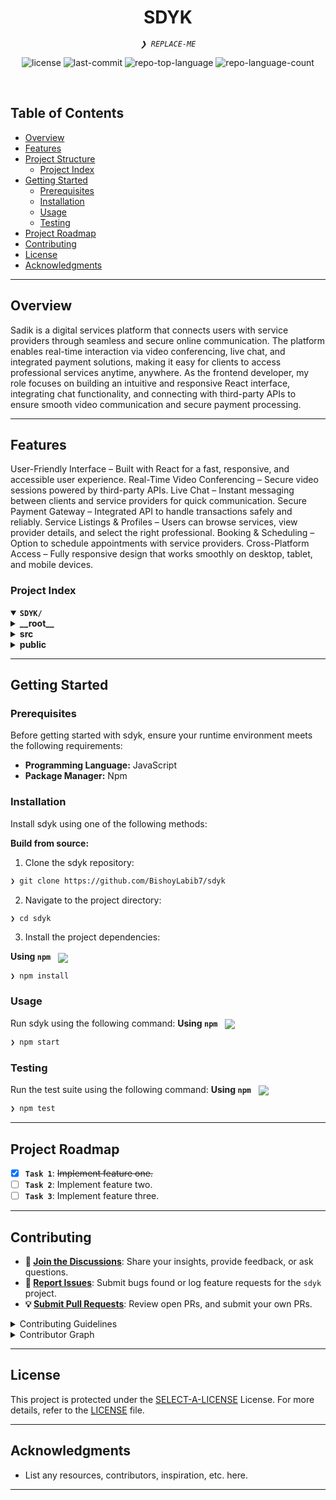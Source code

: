 <p align="center"><h1 align="center">SDYK</h1></p>
<p align="center">
	<em><code>❯ REPLACE-ME</code></em>
</p>
<p align="center">
	<img src="https://img.shields.io/github/license/BishoyLabib7/sdyk?style=default&logo=opensourceinitiative&logoColor=white&color=0080ff" alt="license">
	<img src="https://img.shields.io/github/last-commit/BishoyLabib7/sdyk?style=default&logo=git&logoColor=white&color=0080ff" alt="last-commit">
	<img src="https://img.shields.io/github/languages/top/BishoyLabib7/sdyk?style=default&color=0080ff" alt="repo-top-language">
	<img src="https://img.shields.io/github/languages/count/BishoyLabib7/sdyk?style=default&color=0080ff" alt="repo-language-count">
</p>
<p align="center"><!-- default option, no dependency badges. -->
</p>
<p align="center">
	<!-- default option, no dependency badges. -->
</p>
<br>

## Table of Contents

- [ Overview](#-overview)
- [ Features](#-features)
- [ Project Structure](#-project-structure)
  - [ Project Index](#-project-index)
- [ Getting Started](#-getting-started)
  - [ Prerequisites](#-prerequisites)
  - [ Installation](#-installation)
  - [ Usage](#-usage)
  - [ Testing](#-testing)
- [ Project Roadmap](#-project-roadmap)
- [ Contributing](#-contributing)
- [ License](#-license)
- [ Acknowledgments](#-acknowledgments)

---

## Overview

Sadik is a digital services platform that connects users with service providers through seamless and secure online communication. The platform enables real-time interaction via video conferencing, live chat, and integrated payment solutions, making it easy for clients to access professional services anytime, anywhere. As the frontend developer, my role focuses on building an intuitive and responsive React interface, integrating chat functionality, and connecting with third-party APIs to ensure smooth video communication and secure payment processing.

---

## Features

User-Friendly Interface – Built with React for a fast, responsive, and accessible user experience.
Real-Time Video Conferencing – Secure video sessions powered by third-party APIs.
Live Chat – Instant messaging between clients and service providers for quick communication.
Secure Payment Gateway – Integrated API to handle transactions safely and reliably.
Service Listings & Profiles – Users can browse services, view provider details, and select the right professional.
Booking & Scheduling – Option to schedule appointments with service providers.
Cross-Platform Access – Fully responsive design that works smoothly on desktop, tablet, and mobile devices.

### Project Index

<details open>
	<summary><b><code>SDYK/</code></b></summary>
	<details> <!-- __root__ Submodule -->
		<summary><b>__root__</b></summary>
		<blockquote>
			<table>
			<tr>
				<td><b><a href='https://github.com/BishoyLabib7/sdyk/blob/master/package-lock.json'>package-lock.json</a></b></td>
				<td><code>❯ REPLACE-ME</code></td>
			</tr>
			<tr>
				<td><b><a href='https://github.com/BishoyLabib7/sdyk/blob/master/vite.config.js'>vite.config.js</a></b></td>
				<td><code>❯ REPLACE-ME</code></td>
			</tr>
			<tr>
				<td><b><a href='https://github.com/BishoyLabib7/sdyk/blob/master/package.json'>package.json</a></b></td>
				<td><code>❯ REPLACE-ME</code></td>
			</tr>
			<tr>
				<td><b><a href='https://github.com/BishoyLabib7/sdyk/blob/master/index.html'>index.html</a></b></td>
				<td><code>❯ REPLACE-ME</code></td>
			</tr>
			<tr>
				<td><b><a href='https://github.com/BishoyLabib7/sdyk/blob/master/eslint.config.js'>eslint.config.js</a></b></td>
				<td><code>❯ REPLACE-ME</code></td>
			</tr>
			</table>
		</blockquote>
	</details>
	<details> <!-- src Submodule -->
		<summary><b>src</b></summary>
		<blockquote>
			<table>
			<tr>
				<td><b><a href='https://github.com/BishoyLabib7/sdyk/blob/master/src/App.jsx'>App.jsx</a></b></td>
				<td><code>❯ REPLACE-ME</code></td>
			</tr>
			<tr>
				<td><b><a href='https://github.com/BishoyLabib7/sdyk/blob/master/src/main.jsx'>main.jsx</a></b></td>
				<td><code>❯ REPLACE-ME</code></td>
			</tr>
			</table>
			<details>
				<summary><b>lib</b></summary>
				<blockquote>
					<table>
					<tr>
						<td><b><a href='https://github.com/BishoyLabib7/sdyk/blob/master/src/lib/axios.js'>axios.js</a></b></td>
						<td><code>❯ REPLACE-ME</code></td>
					</tr>
					<tr>
						<td><b><a href='https://github.com/BishoyLabib7/sdyk/blob/master/src/lib/api.js'>api.js</a></b></td>
						<td><code>❯ REPLACE-ME</code></td>
					</tr>
					<tr>
						<td><b><a href='https://github.com/BishoyLabib7/sdyk/blob/master/src/lib/utils.js'>utils.js</a></b></td>
						<td><code>❯ REPLACE-ME</code></td>
					</tr>
					</table>
				</blockquote>
			</details>
			<details>
				<summary><b>styles</b></summary>
				<blockquote>
					<table>
					<tr>
						<td><b><a href='https://github.com/BishoyLabib7/sdyk/blob/master/src/styles/index.css'>index.css</a></b></td>
						<td><code>❯ REPLACE-ME</code></td>
					</tr>
					</table>
				</blockquote>
			</details>
			<details>
				<summary><b>components</b></summary>
				<blockquote>
					<table>
					<tr>
						<td><b><a href='https://github.com/BishoyLabib7/sdyk/blob/master/src/components/NoNotificationsFound.jsx'>NoNotificationsFound.jsx</a></b></td>
						<td><code>❯ REPLACE-ME</code></td>
					</tr>
					<tr>
						<td><b><a href='https://github.com/BishoyLabib7/sdyk/blob/master/src/components/PageLoader.jsx'>PageLoader.jsx</a></b></td>
						<td><code>❯ REPLACE-ME</code></td>
					</tr>
					<tr>
						<td><b><a href='https://github.com/BishoyLabib7/sdyk/blob/master/src/components/Navbar.jsx'>Navbar.jsx</a></b></td>
						<td><code>❯ REPLACE-ME</code></td>
					</tr>
					<tr>
						<td><b><a href='https://github.com/BishoyLabib7/sdyk/blob/master/src/components/Dropdown.jsx'>Dropdown.jsx</a></b></td>
						<td><code>❯ REPLACE-ME</code></td>
					</tr>
					<tr>
						<td><b><a href='https://github.com/BishoyLabib7/sdyk/blob/master/src/components/Layout.jsx'>Layout.jsx</a></b></td>
						<td><code>❯ REPLACE-ME</code></td>
					</tr>
					<tr>
						<td><b><a href='https://github.com/BishoyLabib7/sdyk/blob/master/src/components/Button.jsx'>Button.jsx</a></b></td>
						<td><code>❯ REPLACE-ME</code></td>
					</tr>
					<tr>
						<td><b><a href='https://github.com/BishoyLabib7/sdyk/blob/master/src/components/Arrows.jsx'>Arrows.jsx</a></b></td>
						<td><code>❯ REPLACE-ME</code></td>
					</tr>
					<tr>
						<td><b><a href='https://github.com/BishoyLabib7/sdyk/blob/master/src/components/AppLayout.jsx'>AppLayout.jsx</a></b></td>
						<td><code>❯ REPLACE-ME</code></td>
					</tr>
					<tr>
						<td><b><a href='https://github.com/BishoyLabib7/sdyk/blob/master/src/components/ThemeSelector.jsx'>ThemeSelector.jsx</a></b></td>
						<td><code>❯ REPLACE-ME</code></td>
					</tr>
					<tr>
						<td><b><a href='https://github.com/BishoyLabib7/sdyk/blob/master/src/components/Footer.jsx'>Footer.jsx</a></b></td>
						<td><code>❯ REPLACE-ME</code></td>
					</tr>
					<tr>
						<td><b><a href='https://github.com/BishoyLabib7/sdyk/blob/master/src/components/CallButton.jsx'>CallButton.jsx</a></b></td>
						<td><code>❯ REPLACE-ME</code></td>
					</tr>
					<tr>
						<td><b><a href='https://github.com/BishoyLabib7/sdyk/blob/master/src/components/NoFriendsFound.jsx'>NoFriendsFound.jsx</a></b></td>
						<td><code>❯ REPLACE-ME</code></td>
					</tr>
					<tr>
						<td><b><a href='https://github.com/BishoyLabib7/sdyk/blob/master/src/components/Sidebar.jsx'>Sidebar.jsx</a></b></td>
						<td><code>❯ REPLACE-ME</code></td>
					</tr>
					<tr>
						<td><b><a href='https://github.com/BishoyLabib7/sdyk/blob/master/src/components/ExpertCard.jsx'>ExpertCard.jsx</a></b></td>
						<td><code>❯ REPLACE-ME</code></td>
					</tr>
					<tr>
						<td><b><a href='https://github.com/BishoyLabib7/sdyk/blob/master/src/components/MobileSidebar.jsx'>MobileSidebar.jsx</a></b></td>
						<td><code>❯ REPLACE-ME</code></td>
					</tr>
					<tr>
						<td><b><a href='https://github.com/BishoyLabib7/sdyk/blob/master/src/components/FriendCard.jsx'>FriendCard.jsx</a></b></td>
						<td><code>❯ REPLACE-ME</code></td>
					</tr>
					<tr>
						<td><b><a href='https://github.com/BishoyLabib7/sdyk/blob/master/src/components/NoData.jsx'>NoData.jsx</a></b></td>
						<td><code>❯ REPLACE-ME</code></td>
					</tr>
					<tr>
						<td><b><a href='https://github.com/BishoyLabib7/sdyk/blob/master/src/components/HomeNavbar.jsx'>HomeNavbar.jsx</a></b></td>
						<td><code>❯ REPLACE-ME</code></td>
					</tr>
					<tr>
						<td><b><a href='https://github.com/BishoyLabib7/sdyk/blob/master/src/components/PersonalCard.jsx'>PersonalCard.jsx</a></b></td>
						<td><code>❯ REPLACE-ME</code></td>
					</tr>
					<tr>
						<td><b><a href='https://github.com/BishoyLabib7/sdyk/blob/master/src/components/Card.jsx'>Card.jsx</a></b></td>
						<td><code>❯ REPLACE-ME</code></td>
					</tr>
					<tr>
						<td><b><a href='https://github.com/BishoyLabib7/sdyk/blob/master/src/components/ChatLoader.jsx'>ChatLoader.jsx</a></b></td>
						<td><code>❯ REPLACE-ME</code></td>
					</tr>
					<tr>
						<td><b><a href='https://github.com/BishoyLabib7/sdyk/blob/master/src/components/Stars.jsx'>Stars.jsx</a></b></td>
						<td><code>❯ REPLACE-ME</code></td>
					</tr>
					</table>
				</blockquote>
			</details>
			<details>
				<summary><b>hooks</b></summary>
				<blockquote>
					<table>
					<tr>
						<td><b><a href='https://github.com/BishoyLabib7/sdyk/blob/master/src/hooks/useAuthUser.js'>useAuthUser.js</a></b></td>
						<td><code>❯ REPLACE-ME</code></td>
					</tr>
					<tr>
						<td><b><a href='https://github.com/BishoyLabib7/sdyk/blob/master/src/hooks/useUserFriendRequests.js'>useUserFriendRequests.js</a></b></td>
						<td><code>❯ REPLACE-ME</code></td>
					</tr>
					<tr>
						<td><b><a href='https://github.com/BishoyLabib7/sdyk/blob/master/src/hooks/useAcceptFriendRequest.js'>useAcceptFriendRequest.js</a></b></td>
						<td><code>❯ REPLACE-ME</code></td>
					</tr>
					<tr>
						<td><b><a href='https://github.com/BishoyLabib7/sdyk/blob/master/src/hooks/useSendRequest.js'>useSendRequest.js</a></b></td>
						<td><code>❯ REPLACE-ME</code></td>
					</tr>
					<tr>
						<td><b><a href='https://github.com/BishoyLabib7/sdyk/blob/master/src/hooks/useLogin.js'>useLogin.js</a></b></td>
						<td><code>❯ REPLACE-ME</code></td>
					</tr>
					<tr>
						<td><b><a href='https://github.com/BishoyLabib7/sdyk/blob/master/src/hooks/useLogout.js'>useLogout.js</a></b></td>
						<td><code>❯ REPLACE-ME</code></td>
					</tr>
					<tr>
						<td><b><a href='https://github.com/BishoyLabib7/sdyk/blob/master/src/hooks/useProviders.js'>useProviders.js</a></b></td>
						<td><code>❯ REPLACE-ME</code></td>
					</tr>
					<tr>
						<td><b><a href='https://github.com/BishoyLabib7/sdyk/blob/master/src/hooks/useSignUp.js'>useSignUp.js</a></b></td>
						<td><code>❯ REPLACE-ME</code></td>
					</tr>
					<tr>
						<td><b><a href='https://github.com/BishoyLabib7/sdyk/blob/master/src/hooks/useFriends.js'>useFriends.js</a></b></td>
						<td><code>❯ REPLACE-ME</code></td>
					</tr>
					</table>
				</blockquote>
			</details>
			<details>
				<summary><b>pages</b></summary>
				<blockquote>
					<table>
					<tr>
						<td><b><a href='https://github.com/BishoyLabib7/sdyk/blob/master/src/pages/CheckOut.jsx'>CheckOut.jsx</a></b></td>
						<td><code>❯ REPLACE-ME</code></td>
					</tr>
					<tr>
						<td><b><a href='https://github.com/BishoyLabib7/sdyk/blob/master/src/pages/NotFound.jsx'>NotFound.jsx</a></b></td>
						<td><code>❯ REPLACE-ME</code></td>
					</tr>
					<tr>
						<td><b><a href='https://github.com/BishoyLabib7/sdyk/blob/master/src/pages/SignUpPage.jsx'>SignUpPage.jsx</a></b></td>
						<td><code>❯ REPLACE-ME</code></td>
					</tr>
					<tr>
						<td><b><a href='https://github.com/BishoyLabib7/sdyk/blob/master/src/pages/HomePage.jsx'>HomePage.jsx</a></b></td>
						<td><code>❯ REPLACE-ME</code></td>
					</tr>
					<tr>
						<td><b><a href='https://github.com/BishoyLabib7/sdyk/blob/master/src/pages/ShopPage.jsx'>ShopPage.jsx</a></b></td>
						<td><code>❯ REPLACE-ME</code></td>
					</tr>
					<tr>
						<td><b><a href='https://github.com/BishoyLabib7/sdyk/blob/master/src/pages/NotificationsPage.jsx'>NotificationsPage.jsx</a></b></td>
						<td><code>❯ REPLACE-ME</code></td>
					</tr>
					<tr>
						<td><b><a href='https://github.com/BishoyLabib7/sdyk/blob/master/src/pages/Experiences.jsx'>Experiences.jsx</a></b></td>
						<td><code>❯ REPLACE-ME</code></td>
					</tr>
					<tr>
						<td><b><a href='https://github.com/BishoyLabib7/sdyk/blob/master/src/pages/ChatPage.jsx'>ChatPage.jsx</a></b></td>
						<td><code>❯ REPLACE-ME</code></td>
					</tr>
					<tr>
						<td><b><a href='https://github.com/BishoyLabib7/sdyk/blob/master/src/pages/LoginPage.jsx'>LoginPage.jsx</a></b></td>
						<td><code>❯ REPLACE-ME</code></td>
					</tr>
					<tr>
						<td><b><a href='https://github.com/BishoyLabib7/sdyk/blob/master/src/pages/OnboardingPage.jsx'>OnboardingPage.jsx</a></b></td>
						<td><code>❯ REPLACE-ME</code></td>
					</tr>
					<tr>
						<td><b><a href='https://github.com/BishoyLabib7/sdyk/blob/master/src/pages/Friends.jsx'>Friends.jsx</a></b></td>
						<td><code>❯ REPLACE-ME</code></td>
					</tr>
					<tr>
						<td><b><a href='https://github.com/BishoyLabib7/sdyk/blob/master/src/pages/CallPage.jsx'>CallPage.jsx</a></b></td>
						<td><code>❯ REPLACE-ME</code></td>
					</tr>
					<tr>
						<td><b><a href='https://github.com/BishoyLabib7/sdyk/blob/master/src/pages/Cart.jsx'>Cart.jsx</a></b></td>
						<td><code>❯ REPLACE-ME</code></td>
					</tr>
					<tr>
						<td><b><a href='https://github.com/BishoyLabib7/sdyk/blob/master/src/pages/Home.jsx'>Home.jsx</a></b></td>
						<td><code>❯ REPLACE-ME</code></td>
					</tr>
					</table>
				</blockquote>
			</details>
			<details>
				<summary><b>feathers</b></summary>
				<blockquote>
					<details>
						<summary><b>experiences</b></summary>
						<blockquote>
							<table>
							<tr>
								<td><b><a href='https://github.com/BishoyLabib7/sdyk/blob/master/src/feathers/experiences/IncomingFriends.jsx'>IncomingFriends.jsx</a></b></td>
								<td><code>❯ REPLACE-ME</code></td>
							</tr>
							<tr>
								<td><b><a href='https://github.com/BishoyLabib7/sdyk/blob/master/src/feathers/experiences/Categories.jsx'>Categories.jsx</a></b></td>
								<td><code>❯ REPLACE-ME</code></td>
							</tr>
							<tr>
								<td><b><a href='https://github.com/BishoyLabib7/sdyk/blob/master/src/feathers/experiences/Filtration.jsx'>Filtration.jsx</a></b></td>
								<td><code>❯ REPLACE-ME</code></td>
							</tr>
							<tr>
								<td><b><a href='https://github.com/BishoyLabib7/sdyk/blob/master/src/feathers/experiences/ActiveExperts.jsx'>ActiveExperts.jsx</a></b></td>
								<td><code>❯ REPLACE-ME</code></td>
							</tr>
							</table>
						</blockquote>
					</details>
					<details>
						<summary><b>shop</b></summary>
						<blockquote>
							<table>
							<tr>
								<td><b><a href='https://github.com/BishoyLabib7/sdyk/blob/master/src/feathers/shop/Product.jsx'>Product.jsx</a></b></td>
								<td><code>❯ REPLACE-ME</code></td>
							</tr>
							<tr>
								<td><b><a href='https://github.com/BishoyLabib7/sdyk/blob/master/src/feathers/shop/Section.jsx'>Section.jsx</a></b></td>
								<td><code>❯ REPLACE-ME</code></td>
							</tr>
							<tr>
								<td><b><a href='https://github.com/BishoyLabib7/sdyk/blob/master/src/feathers/shop/Card.jsx'>Card.jsx</a></b></td>
								<td><code>❯ REPLACE-ME</code></td>
							</tr>
							</table>
						</blockquote>
					</details>
					<details>
						<summary><b>home</b></summary>
						<blockquote>
							<table>
							<tr>
								<td><b><a href='https://github.com/BishoyLabib7/sdyk/blob/master/src/feathers/home/Bannar.jsx'>Bannar.jsx</a></b></td>
								<td><code>❯ REPLACE-ME</code></td>
							</tr>
							<tr>
								<td><b><a href='https://github.com/BishoyLabib7/sdyk/blob/master/src/feathers/home/Advertisement.jsx'>Advertisement.jsx</a></b></td>
								<td><code>❯ REPLACE-ME</code></td>
							</tr>
							<tr>
								<td><b><a href='https://github.com/BishoyLabib7/sdyk/blob/master/src/feathers/home/Offers.jsx'>Offers.jsx</a></b></td>
								<td><code>❯ REPLACE-ME</code></td>
							</tr>
							<tr>
								<td><b><a href='https://github.com/BishoyLabib7/sdyk/blob/master/src/feathers/home/CategoryCard.jsx'>CategoryCard.jsx</a></b></td>
								<td><code>❯ REPLACE-ME</code></td>
							</tr>
							<tr>
								<td><b><a href='https://github.com/BishoyLabib7/sdyk/blob/master/src/feathers/home/Categories.jsx'>Categories.jsx</a></b></td>
								<td><code>❯ REPLACE-ME</code></td>
							</tr>
							<tr>
								<td><b><a href='https://github.com/BishoyLabib7/sdyk/blob/master/src/feathers/home/MostFamous.jsx'>MostFamous.jsx</a></b></td>
								<td><code>❯ REPLACE-ME</code></td>
							</tr>
							<tr>
								<td><b><a href='https://github.com/BishoyLabib7/sdyk/blob/master/src/feathers/home/News.jsx'>News.jsx</a></b></td>
								<td><code>❯ REPLACE-ME</code></td>
							</tr>
							<tr>
								<td><b><a href='https://github.com/BishoyLabib7/sdyk/blob/master/src/feathers/home/Services.jsx'>Services.jsx</a></b></td>
								<td><code>❯ REPLACE-ME</code></td>
							</tr>
							<tr>
								<td><b><a href='https://github.com/BishoyLabib7/sdyk/blob/master/src/feathers/home/Hero.jsx'>Hero.jsx</a></b></td>
								<td><code>❯ REPLACE-ME</code></td>
							</tr>
							</table>
						</blockquote>
					</details>
				</blockquote>
			</details>
			<details>
				<summary><b>constants</b></summary>
				<blockquote>
					<table>
					<tr>
						<td><b><a href='https://github.com/BishoyLabib7/sdyk/blob/master/src/constants/index.js'>index.js</a></b></td>
						<td><code>❯ REPLACE-ME</code></td>
					</tr>
					</table>
				</blockquote>
			</details>
			<details>
				<summary><b>store</b></summary>
				<blockquote>
					<table>
					<tr>
						<td><b><a href='https://github.com/BishoyLabib7/sdyk/blob/master/src/store/useThemeStore.js'>useThemeStore.js</a></b></td>
						<td><code>❯ REPLACE-ME</code></td>
					</tr>
					</table>
				</blockquote>
			</details>
		</blockquote>
	</details>
	<details> <!-- public Submodule -->
		<summary><b>public</b></summary>
		<blockquote>
			<table>
			<tr>
				<td><b><a href='https://github.com/BishoyLabib7/sdyk/blob/master/public/_redirects'>_redirects</a></b></td>
				<td><code>❯ REPLACE-ME</code></td>
			</tr>
			</table>
		</blockquote>
	</details>
</details>

---

## Getting Started

### Prerequisites

Before getting started with sdyk, ensure your runtime environment meets the following requirements:

- **Programming Language:** JavaScript
- **Package Manager:** Npm

### Installation

Install sdyk using one of the following methods:

**Build from source:**

1. Clone the sdyk repository:

```sh
❯ git clone https://github.com/BishoyLabib7/sdyk
```

2. Navigate to the project directory:

```sh
❯ cd sdyk
```

3. Install the project dependencies:

**Using `npm`** &nbsp; [<img align="center" src="https://img.shields.io/badge/npm-CB3837.svg?style={badge_style}&logo=npm&logoColor=white" />](https://www.npmjs.com/)

```sh
❯ npm install
```

### Usage

Run sdyk using the following command:
**Using `npm`** &nbsp; [<img align="center" src="https://img.shields.io/badge/npm-CB3837.svg?style={badge_style}&logo=npm&logoColor=white" />](https://www.npmjs.com/)

```sh
❯ npm start
```

### Testing

Run the test suite using the following command:
**Using `npm`** &nbsp; [<img align="center" src="https://img.shields.io/badge/npm-CB3837.svg?style={badge_style}&logo=npm&logoColor=white" />](https://www.npmjs.com/)

```sh
❯ npm test
```

---

## Project Roadmap

- [x] **`Task 1`**: <strike>Implement feature one.</strike>
- [ ] **`Task 2`**: Implement feature two.
- [ ] **`Task 3`**: Implement feature three.

---

## Contributing

- **💬 [Join the Discussions](https://github.com/BishoyLabib7/sdyk/discussions)**: Share your insights, provide feedback, or ask questions.
- **🐛 [Report Issues](https://github.com/BishoyLabib7/sdyk/issues)**: Submit bugs found or log feature requests for the `sdyk` project.
- **💡 [Submit Pull Requests](https://github.com/BishoyLabib7/sdyk/blob/main/CONTRIBUTING.md)**: Review open PRs, and submit your own PRs.

<details closed>
<summary>Contributing Guidelines</summary>

1. **Fork the Repository**: Start by forking the project repository to your github account.
2. **Clone Locally**: Clone the forked repository to your local machine using a git client.
   ```sh
   git clone https://github.com/BishoyLabib7/sdyk
   ```
3. **Create a New Branch**: Always work on a new branch, giving it a descriptive name.
   ```sh
   git checkout -b new-feature-x
   ```
4. **Make Your Changes**: Develop and test your changes locally.
5. **Commit Your Changes**: Commit with a clear message describing your updates.
   ```sh
   git commit -m 'Implemented new feature x.'
   ```
6. **Push to github**: Push the changes to your forked repository.
   ```sh
   git push origin new-feature-x
   ```
7. **Submit a Pull Request**: Create a PR against the original project repository. Clearly describe the changes and their motivations.
8. **Review**: Once your PR is reviewed and approved, it will be merged into the main branch. Congratulations on your contribution!
</details>

<details closed>
<summary>Contributor Graph</summary>
<br>
<p align="left">
   <a href="https://github.com{/BishoyLabib7/sdyk/}graphs/contributors">
      <img src="https://contrib.rocks/image?repo=BishoyLabib7/sdyk">
   </a>
</p>
</details>

---

## License

This project is protected under the [SELECT-A-LICENSE](https://choosealicense.com/licenses) License. For more details, refer to the [LICENSE](https://choosealicense.com/licenses/) file.

---

## Acknowledgments

- List any resources, contributors, inspiration, etc. here.

---
